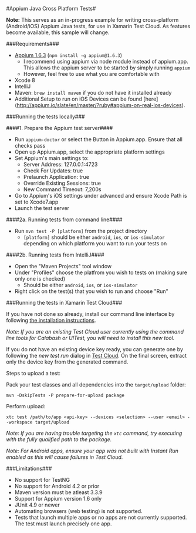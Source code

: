 #Appium Java Cross Platform Tests#

**Note:** This serves as an in-progress example for writing cross-platform (Android/iOS) Appium Java tests, for use in Xamarin Test Cloud. As features become available, this sample will change.

###Requirements###
+ [Appium 1.6.3](https://www.npmjs.com/package/appium) (`npm install -g appium@1.6.3`)
  + I recommend using appium via node module instead of appium.app. This allows the appium server to be started by simply running `appium`
  + However, feel free to use what you are comfortable with
+ Xcode 8
+ IntelliJ
+ Maven: `brew install maven` if you do not have it installed already
+ Additional Setup to run on iOS Devices can be found [here] (http://appium.io/slate/en/master/?ruby#appium-on-real-ios-devices).

###Running the tests locally###

####1. Prepare the Appium test server####
+ Run `appium-doctor` or select the Button in Appium.app. Ensure that all checks pass
+ Open up Appium.app, select the appropriate platform settings
+ Set Appium's main settings to:
    + Server Address: 127.0.0.1:4723
    + Check For Updates: true
    + Prelaunch Application: true
    + Override Existing Sessions: true
    + New Command Timeout: 7,200s
+ Go to Appium's iOS settings under advanced and ensure Xcode Path is set to Xcode7.app
+ Launch the test server

####2a. Running tests from command line####
+ Run `mvn test -P [platform]` from the project directory
    + `[platform]` should be either `android`, `ios`, or `ios-simulator` depending on which platform you want to run your tests on

####2b. Running tests from IntelliJ####
+ Open the "Maven Projects" tool window
+ Under "Profiles" choose the platfrom you wish to tests on (making sure only one is checked)
    + Should be either `android`, `ios`, or `ios-simulator`
+ Right click on the test(s) that you wish to run and choose "Run"

###Running the tests in Xamarin Test Cloud###

If you have not done so already, install our command line interface by following [the installation instructions](UploaderInstall.md/#installation).

*Note: If you are an existing Test Cloud user currently using the command line tools for Calabash or UITest, you will need to install this new tool.*

If you do not have an existing device key ready, you can generate one by following the *new test run* dialog in [Test Cloud](https://testcloud.xamarin.com). On the final screen, extract only the device key from the generated command.

Steps to upload a test:

Pack your test classes and all dependencies into the `target/upload` folder:

```
mvn -DskipTests -P prepare-for-upload package
```

Perform upload:

```
xtc test /path/to/app <api-key> --devices <selection> --user <email> --workspace target/upload
```
*Note: If you are having trouble targeting the `xtc` command, try executing with the fully qualified path to the package.*

*Note: For Android apps, ensure your app was not built with Instant Run enabled as this will cause failures in Test Cloud.*

###Limitations###
* No support for TestNG
* No support for Android 4.2 or prior
* Maven version must be atleast 3.3.9
* Support for Appium version 1.6 only
* JUnit 4.9 or newer
* Automating browsers (web testing) is not supported.
* Tests that launch multiple apps or no apps are not currently supported. The test must launch precisely one app.
